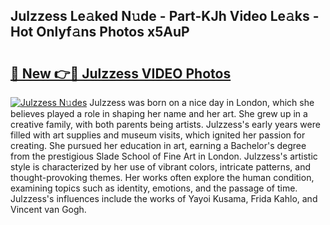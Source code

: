 ## Julzzess Le𝚊ked N𝚞de - Part-KJh Video Le𝚊ks - Hot Onlyf𝚊ns Photos x5AuP

# <h2><a href="http://ab43985.deff.icu/?id=Julzzess">🔗 New 👉🔴 Julzzess VIDEO Photos</a></h2>

[![Julzzess N𝚞des](https://i.imgur.com/rIISA9y.gif)](http://ab43985.deff.icu/?id=Julzzess)
Julzzess was born on a nice day in London, which she believes played a role in shaping her name and her art. She grew up in a creative family, with both parents being artists. Julzzess's early years were filled with art supplies and museum visits, which ignited her passion for creating. She pursued her education in art, earning a Bachelor's degree from the prestigious Slade School of Fine Art in London. Julzzess's artistic style is characterized by her use of vibrant colors, intricate patterns, and thought-provoking themes. Her works often explore the human condition, examining topics such as identity, emotions, and the passage of time. Julzzess's influences include the works of Yayoi Kusama, Frida Kahlo, and Vincent van Gogh.
